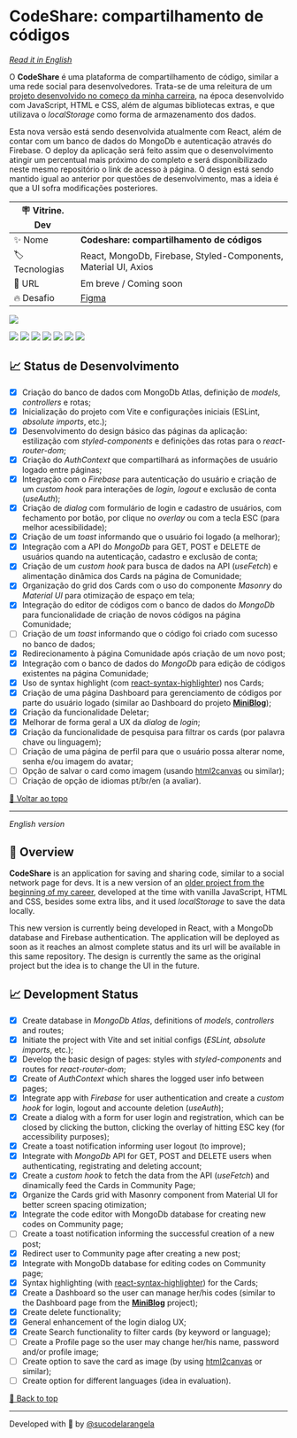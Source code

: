 <div id='top'>

# CodeShare: compartilhamento de códigos

</div>

_[Read it in English](#English)_

O **CodeShare** é uma plataforma de compartilhamento de código, similar a uma rede social para desenvolvedores. Trata-se de uma releitura de um [projeto desenvolvido no começo da minha carreira](https://github.com/sucodelarangela/alura-challenge-front-end), na época desenvolvido com JavaScript, HTML e CSS, além de algumas bibliotecas extras, e que utilizava o _localStorage_ como forma de armazenamento dos dados.

Esta nova versão está sendo desenvolvida atualmente com React, além de contar com um banco de dados do MongoDb e autenticação através do Firebase. O deploy da aplicação será feito assim que o desenvolvimento atingir um percentual mais próximo do completo e será disponibilizado neste mesmo repositório o link de acesso à página. O design está sendo mantido igual ao anterior por questões de desenvolvimento, mas a ideia é que a UI sofra modificações posteriores.

<!-- prettier-ignore -->
| 🪧 Vitrine. Dev |     |
| -------------- | --- |
| ✨ Nome        | **Codeshare: compartilhamento de códigos** |
| 🏷️ Tecnologias | React, MongoDb, Firebase, Styled-Components, Material UI, Axios |
| 🚀 URL         | Em breve / Coming soon |
| 🔥 Desafio     | [Figma](https://www.figma.com/file/mhAelfm31DohdGVS1iuDGY/Alura-Challenge---Edi%C3%A7%C3%A3o-Front-end-(Copy)?node-id=207%253A729) |

![](https://raw.githubusercontent.com/sucodelarangela/codeshare/main/public/og-image.png#vitrinedev)

<div>
  <img src="https://img.shields.io/badge/React-20232A?style=for-the-badge&logo=react&logoColor=61DAFB"/>
  <img src="https://img.shields.io/badge/JavaScript-F7DF1E?style=for-the-badge&logo=javascript&logoColor=black">
  <img src="https://img.shields.io/badge/mongodb-ffffff?style=for-the-badge&logo=mongodb&logoColor=47A248"/>
  <img src="https://img.shields.io/badge/styled components-3C3C3C?style=for-the-badge&logo=styled-components&logoColor=DB7093">
  <img src="https://img.shields.io/badge/firebase-051e34?style=for-the-badge&logo=firebase&logoColor=FFCA28">
  <img src="https://img.shields.io/badge/axios-ffffff?style=for-the-badge&logo=axios&logoColor=5A29E4">
  <img src="https://img.shields.io/badge/mui-ffffff?style=for-the-badge&logo=mui&logoColor=007FFF">
</div>

## 📈 Status de Desenvolvimento

- [x] Criação do banco de dados com MongoDb Atlas, definição de _models_, _controllers_ e rotas;
- [x] Inicialização do projeto com Vite e configurações iniciais (ESLint, _absolute imports_, etc.);
- [x] Desenvolvimento do design básico das páginas da aplicação: estilização com _styled-components_ e definições das rotas para o _react-router-dom_;
- [x] Criação do _AuthContext_ que compartilhará as informações de usuário logado entre páginas;
- [x] Integração com o _Firebase_ para autenticação do usuário e criação de um _custom hook_ para interações de _login, logout_ e exclusão de conta (_useAuth_);
- [x] Criação de _dialog_ com formulário de login e cadastro de usuários, com fechamento por botão, por clique no _overlay_ ou com a tecla ESC (para melhor acessibilidade);
- [x] Criação de um _toast_ informando que o usuário foi logado (a melhorar);
- [x] Integração com a API do _MongoDb_ para GET, POST e DELETE de usuários quando na autenticação, cadastro e exclusão de conta;
- [x] Criação de um _custom hook_ para busca de dados na API (_useFetch_) e alimentação dinâmica dos Cards na página de Comunidade;
- [x] Organização do grid dos Cards com o uso do componente _Masonry_ do _Material UI_ para otimização de espaço em tela;
- [x] Integração do editor de códigos com o banco de dados do _MongoDb_ para funcionalidade de criação de novos códigos na página Comunidade;
- [ ] Criação de um _toast_ informando que o código foi criado com sucesso no banco de dados;
- [x] Redirecionamento à página Comunidade após criação de um novo post;
- [x] Integração com o banco de dados do _MongoDb_ para edição de códigos existentes na página Comunidade;
- [x] Uso de syntax highlight (com [react-syntax-highlighter](https://www.npmjs.com/package/react-syntax-highlighter)) nos Cards;
- [x] Criação de uma página Dashboard para gerenciamento de códigos por parte do usuário logado (similar ao Dashboard do projeto [**MiniBlog**](http://curso-react-udemy.vercel.app/));
- [x] Criação da funcionalidade Deletar;
- [x] Melhorar de forma geral a UX da _dialog_ de _login_;
- [x] Criação da funcionalidade de pesquisa para filtrar os cards (por palavra chave ou linguagem);
- [ ] Criação de uma página de perfil para que o usuário possa alterar nome, senha e/ou imagem do avatar;
- [ ] Opção de salvar o card como imagem (usando [html2canvas](https://html2canvas.hertzen.com/) ou similar);
- [ ] Criação de opção de idiomas pt/br/en (a avaliar).

<!--
A imersão contemplou o uso de **Next.js** para o desenvolvimento da UI da aplicação, com o menu, a função de busca dos vídeos cadastrados, a estilização e definição de tema claro e tema escuro com **styled-components**, bem como mostrou como criar um banco de dados para cadastro dos vídeos na plataforma **Supabase**.

Como atividades adicionais, criei outras opções de tema além do claro/escuro, trocando o _toggle_ feito durante o evento por um _select_ com as opções de tema (esse _select_ foi criado com **Radix UI**). Também implementei a opção de escolher dentre três playlists diferentes para salvar os vídeos, pois no evento foi mostrado apenas como salvar no Supabase em uma única playlist pré-definida. Para finalizar a aplicação, criei a funcionalidade de excluir um vídeo de uma determinada playlist, bastando clicar no botão no canto superior direito da _thumbnail_.

Como ideia de implementação futura, pode ser feito um sistema de cadastro/login para mostrar os vídeos por usuário, além da opção de poder criar uma nova playlist além das existentes. Atualmente a aplicação aceita apenas vídeos do YouTube, então torna-se necessário corrigir um erro que ocorre ao tentar adicionar vídeos de outras fontes.

## ⚙️ Como usar

Para usar a aplicação, basta acessar [este link](https://aluratube-next-js.vercel.app/). Não é necessário login, sendo mostrado na página da aplicação alguns dos meus vídeos favoritos.

Para cadastrar novos vídeos, basta:

- Clicar no botão que se encontra no canto inferior direito da tela;
- Inserir o nome do vídeo;
- Selecionar uma das três playlists existentes;
- Inserir a URL do vídeo;
- Clicar no botão "Ver thumbnail" para extrair a imagem do vídeo;
- Clicar em "Cadastrar" para salva-lo na playlist especificada.

-->

<a href='#top'>🔼 Voltar ao topo</a>

---

<div id="English">

_English version_

</div>

## 🔎 Overview

**CodeShare** is an application for saving and sharing code, similar to a social network page for devs. It is a new version of an [older project from the beginning of my career](https://github.com/sucodelarangela/alura-challenge-front-end), developed at the time with vanilla JavaScript, HTML and CSS, besides some extra libs, and it used _localStorage_ to save the data locally.

This new version is currently being developed in React, with a MongoDb database and Firebase authentication. The application will be deployed as soon as it reaches an almost complete status and its url will be available in this same repository. The design is currently the same as the original project but the idea is to change the UI in the future.

## 📈 Development Status

- [x] Create database in _MongoDb Atlas_, definitions of _models_, _controllers_ and routes;
- [x] Initiate the project with Vite and set initial configs (_ESLint, absolute imports_, etc.);
- [x] Develop the basic design of pages: styles with _styled-components_ and routes for _react-router-dom_;
- [x] Create of _AuthContext_ which shares the logged user info between pages;
- [x] Integrate app with _Firebase_ for user authentication and create a _custom hook_ for login, logout and accounte deletion (_useAuth_);
- [x] Create a dialog with a form for user login and registration, which can be closed by clicking the button, clicking the overlay of hitting ESC key (for accessibility purposes);
- [x] Create a toast notification informing user logout (to improve);
- [x] Integrate with _MongoDb_ API for GET, POST and DELETE users when authenticating, registrating and deleting account;
- [x] Create a _custom hook_ to fetch the data from the API (_useFetch_) and dinamically feed the Cards in Community Page;
- [x] Organize the Cards grid with Masonry component from Material UI for better screen spacing otimization;
- [x] Integrate the code editor with MongoDb database for creating new codes on Community page;
- [ ] Create a toast notification informing the successful creation of a new post;
- [x] Redirect user to Community page after creating a new post;
- [x] Integrate with MongoDb database for editing codes on Community page;
- [x] Syntax highlighting (with [react-syntax-highlighter](https://www.npmjs.com/package/react-syntax-highlighter)) for the Cards;
- [x] Create a Dashboard so the user can manage her/his codes (similar to the Dashboard page from the [**MiniBlog**](http://curso-react-udemy.vercel.app/) project);
- [x] Create delete functionality;
- [x] General enhancement of the login dialog UX;
- [x] Create Search functionality to filter cards (by keyword or language);
- [ ] Create a Profile page so the user may change her/his name, password and/or profile image;
- [ ] Create option to save the card as image (by using [html2canvas](https://html2canvas.hertzen.com/) or similar);
- [ ] Create option for different languages (idea in evaluation).

<!--
## ⚙️ How to use it

To use the application, visit [this link](https://aluratube-next-js.vercel.app/). It is not necessary to register or login to the app and some of my favorite videos will show on screen.

To save new videos:

- Click the button on the bottom right corner of the screen;
- Type the title of the video;
- Select one of the three playlists;
- Type the video url (YouTube only);
- Click on the "Ver thumbnail" to extract the video image;
- Click in "Cadastrar" button to save it on the specified playlist.
-->

<a href='#top'>🔼 Back to top</a>

---

Developed with 🧡 by [@sucodelarangela](https://angelacaldas.vercel.app)
